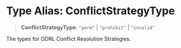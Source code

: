 # Type Alias: ConflictStrategyType

> **ConflictStrategyType**: `"perm"` \| `"prohibit"` \| `"invalid"`

The types for ODRL Conflict Resolution Strategies.
